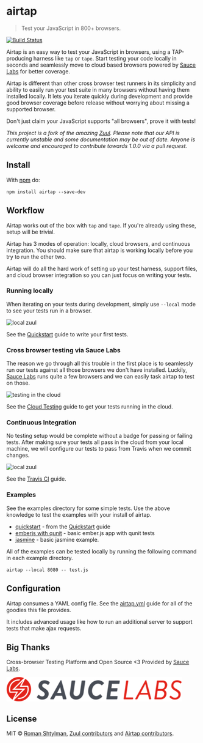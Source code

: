 # airtap

> Test your JavaScript in 800+ browsers.

[![Build Status](https://travis-ci.org/airtap/airtap.svg?branch=master)](https://travis-ci.org/airtap/airtap)

Airtap is an easy way to test your JavaScript in browsers, using a TAP-producing harness like `tap` or `tape`. Start testing your code locally in seconds and seamlessly move to cloud based browsers powered by [Sauce Labs](https://saucelabs.com/) for better coverage.

Airtap is different than other cross browser test runners in its simplicity and ability to easily run your test suite in many browsers without having them installed locally. It lets you iterate quickly during development and provide good browser coverage before release without worrying about missing a supported browser.

Don't just claim your JavaScript supports "all browsers", prove it with tests!

*This project is a fork of the amazing [Zuul](https://github.com/defunctzombie/zuul). Please note that our API is currently unstable and some documentation may be out of date. Anyone is welcome and encouraged to contribute towards 1.0.0 via a pull request.*

## Install

With [npm](https://npmjs.org) do:

```
npm install airtap --save-dev
```

## Workflow

Airtap works out of the box with `tap` and `tape`. If you're already using these, setup will be trivial.

Airtap has 3 modes of operation: locally, cloud browsers, and continuous integration. You should make sure that airtap is working locally before you try to run the other two.

Airtap will do all the hard work of setting up your test harness, support files, and cloud browser integration so you can just focus on writing your tests.

### Running locally

When iterating on your tests during development, simply use `--local` mode to see your tests run in a browser.

![local zuul](https://raw.github.com/defunctzombie/zuul/gh-pages/develop-tests-locally.png)

See the [Quickstart](./doc/quickstart.md) guide to write your first tests.

### Cross browser testing via Sauce Labs

The reason we go through all this trouble in the first place is to seamlessly run our tests against all those browsers we don't have installed. Luckily, [Sauce Labs](https://saucelabs.com/) runs quite a few browsers and we can easily task airtap to test on those.

![testing in the cloud](https://raw.github.com/defunctzombie/zuul/gh-pages/double-check-with-sauce.png)

See the [Cloud Testing](./doc/cloud-testing.md) guide to get your tests running in the cloud.

### Continuous Integration

No testing setup would be complete without a badge for passing or failing tests. After making sure your tests all pass in the cloud from your local machine, we will configure our tests to pass from Travis when we commit changes.

![local zuul](https://raw.github.com/defunctzombie/zuul/gh-pages/finalize-with-travis.png)

See the [Travis CI](./doc/travis-ci.md) guide.

### Examples

See the examples directory for some simple tests. Use the above knowledge to test the examples with your install of airtap.

* [quickstart](https://github.com/airtap/airtap/tree/master/examples/quickstart) - from the [Quickstart](./doc/quickstart.md) guide
* [emberjs with qunit](https://github.com/airtap/airtap/tree/master/examples/ember_w_qunit) - basic ember.js app with qunit tests
* [jasmine](https://github.com/airtap/airtap/tree/master/examples/jasmine) - basic jasmine example.

All of the examples can be tested locally by running the following command in each example directory.

```
airtap --local 8080 -- test.js
```

## Configuration

Airtap consumes a YAML config file. See the [airtap.yml](./doc/airtap.yml.md) guide for all of the goodies this file provides.

It includes advanced usage like how to run an additional server to support tests that make ajax requests.

## Big Thanks

Cross-browser Testing Platform and Open Source <3 Provided by [Sauce Labs](https://saucelabs.com).

![Sauce Labs logo](./sauce-labs-logo.png)

## License

MIT © [Roman Shtylman](https://github.com/defunctzombie), [Zuul contributors](https://github.com/defunctzombie/zuul/graphs/contributors) and [Airtap contributors](https://github.com/airtap).

